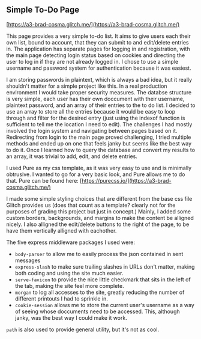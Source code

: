 ## Simple To-Do Page

[https://a3-brad-cosma.glitch.me/](https://a3-brad-cosma.glitch.me/)

This page provides a very simple to-do list. It aims to give users each their own list, bound to account, that they can submit 
to and edit/delete entries in. The application has separate pages for logging in and registration, with the main page detecting
login status based on cookies and directing the user to log in if they are not already logged in. I chose to use a simple username
and password system for authentication because it was easiest. 

I am storing passwords in plaintext, which is always a bad idea, 
but it really shouldn't matter for a simple project like this. In a real production environment I would take proper security
measures. The databse structure is very simple, each user has their own doccument with their username, plaintext password,
and an array of their entries to the to do list. I decided to use an array to store all the entries because it would be easy
to loop through and filter for the desired entry (just using the indexof function is sufficient to tell me the location I need to edit).
The challenges I had mostly involved the login system and navigating between pages based on it. Redirecting from login
to the main page proved challenging, I tried multiple methods and ended up on one that feels janky but seems like the best way to
do it. Once I learned how to query the database and convert my results to an array, it was trivial to add, edit, and delete entries.

I used Pure as my css template, as it was very easy to use and is minimally obtrusive. I wanted to go for a very basic look, and Pure
allows me to do that. Pure can be found here: [https://purecss.io/](https://a3-brad-cosma.glitch.me/)

I made some simple styling choices that are different from the base css file Glitch provides us (does that count as a template? clearly
not for the purposes of grading this project but just in concept.) Mainly, I added some custom borders, backgrounds, and margins to make
the content be alligned nicely. I also alligned the edit/delete buttons to the right of the page, to be have them vertically alligned 
with eachother.

The five express middleware packages I used were:
- `body-parser` to allow me to easily process the json contained in sent messages
- `express-slash` to make sure trailing slashes in URLs don't matter, making both coding and using the site much easier.
- `serve-favicon` to provide the nice little checkmark that sits in the left of the tab, making the site feel more complete.
- `morgan` to log all accesses to the site, greatly reducing the number of different printouts I had to sprinkle in.
- `cookie-session` allows me to store the current user's username as a way of seeing whose doccuments need to be accessed. This, although janky, was the best way I could make it work.

`path` is also used to provide general utility, but it's not as cool.
